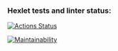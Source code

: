 ### Hexlet tests and linter status:
[![Actions Status](https://github.com/genipay/python-project-lvl1/workflows/hexlet-check/badge.svg)](https://github.com/genipay/python-project-lvl1/actions)

[![Maintainability](https://api.codeclimate.com/v1/badges/a99a88d28ad37a79dbf6/maintainability)](https://codeclimate.com/github/codeclimate/codeclimate/maintainability)
